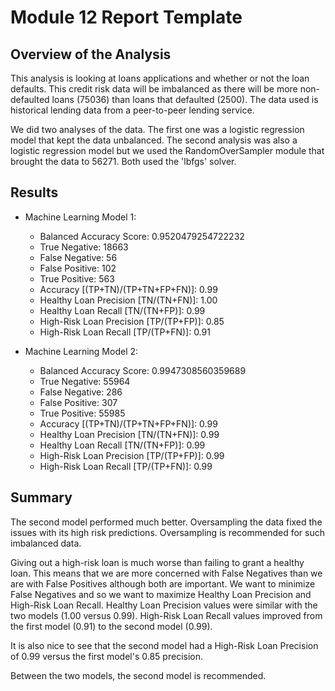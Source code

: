 # Module 12 Report Template

## Overview of the Analysis

This analysis is looking at loans applications and whether or not the loan defaults.  This credit risk data will be imbalanced as there will be more non-defaulted loans (75036) than loans that defaulted (2500).  The data used is historical lending data from a peer-to-peer lending service.

We did two analyses of the data.  The first one was a logistic regression model that kept the data unbalanced.  The second analysis was also a logistic regression model but we used the RandomOverSampler module that brought the data to 56271.  Both used the 'lbfgs' solver.

## Results

* Machine Learning Model 1:
  * Balanced Accuracy Score: 0.9520479254722232
  * True Negative: 18663
  * False Negative: 56
  * False Positive: 102
  * True Positive: 563
  * Accuracy [(TP+TN)/(TP+TN+FP+FN)]: 0.99
  * Healthy Loan Precision [TN/(TN+FN)]: 1.00 
  * Healthy Loan Recall [TN/(TN+FP)]: 0.99
  * High-Risk Loan Precision [TP/(TP+FP)]: 0.85
  * High-Risk Loan Recall [TP/(TP+FN)]: 0.91

* Machine Learning Model 2:
  * Balanced Accuracy Score: 0.9947308560359689
  * True Negative: 55964
  * False Negative: 286
  * False Positive: 307
  * True Positive: 55985
  * Accuracy [(TP+TN)/(TP+TN+FP+FN)]: 0.99
  * Healthy Loan Precision [TN/(TN+FN)]: 0.99 
  * Healthy Loan Recall [TN/(TN+FP)]: 0.99
  * High-Risk Loan Precision [TP/(TP+FP)]: 0.99
  * High-Risk Loan Recall [TP/(TP+FN)]: 0.99

## Summary

The second model performed much better.  Oversampling the data fixed the issues with its high risk predictions.   Oversampling is recommended for such imbalanced data.

Giving out a high-risk loan is much worse than failing to grant a healthy loan.  This means that we are more concerned with False Negatives than we are with False Positives although both are important.  We want to minimize False Negatives and so we want to maximize Healthy Loan Precision and High-Risk Loan Recall.  Healthy Loan Precision values were similar with the two models (1.00 versus 0.99).  High-Risk Loan Recall values improved from the first model (0.91) to the second model (0.99).

It is also nice to see that the second model had a High-Risk Loan Precision of 0.99 versus the first model's 0.85 precision.

Between the two models, the second model is recommended.